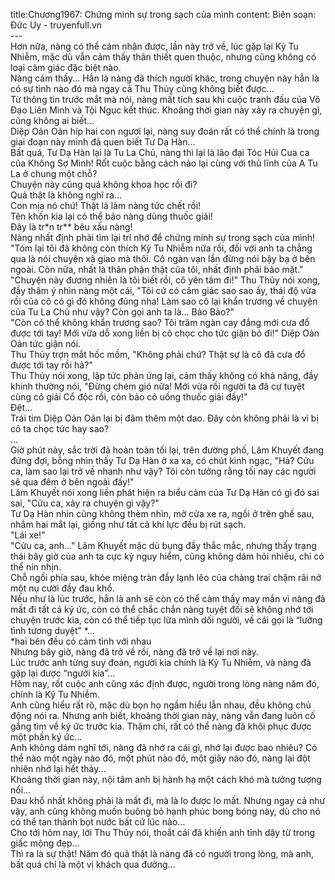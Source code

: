 title:Chương1967: Chứng minh sự trong sạch của mình
content:
Biên soạn: Đức Uy - truyenfull.vn<br>---<br>Hơn nữa, nàng có thể cảm nhận được, lần này trở về, lúc gặp lại Kỷ Tu Nhiễm, mặc dù vẫn cảm thấy thân thiết quen thuộc, nhưng cũng không có loại cảm giác đặc biệt nào.<br>Nàng cảm thấy... Hẳn là nàng đã thích người khác, trong chuyện này hẳn là có sự tình nào đó mà ngay cả Thu Thủy cũng không biết được…<br>Từ thông tin trước mắt mà nói, nàng mất tích sau khi cuộc tranh đấu của Võ Đạo Liên Minh và Tội Ngục kết thúc. Khoảng thời gian này xảy ra chuyện gì, cũng không ai biết…<br>Diệp Oản Oản híp hai con ngươi lại, nàng suy đoán rất có thể chính là trong giai đoạn này mình đã quen biết Tư Dạ Hàn...<br>Bất quá, Tư Dạ Hàn lại là Tu La Chủ, nàng thì lại là lão đại Tóc Húi Cua ca của Không Sợ Minh! Rốt cuộc bằng cách nào lại cùng với thủ lĩnh của A Tu La ở chung một chỗ?<br>Chuyện này cũng quá không khoa học rồi đi?<br>Quả thật là không nghĩ ra...<br>Con mịa nó chứ! Thật là làm nàng tức chết rồi!<br>Tên khốn kia lại có thể bảo nàng dùng thuốc giải!<br>Đây là tr*n tr** bêu xấu nàng!<br>Nàng nhất định phải tìm lại trí nhớ để chứng minh sự trong sạch của mình!<br>"Tóm lại tôi đã không còn thích Kỷ Tu Nhiễm nữa rồi, đối với anh ta chẳng qua là nói chuyện xã giao mà thôi. Cô ngàn vạn lần đừng nói bậy bạ ở bên ngoài. Còn nữa, nhất là thân phận thật của tôi, nhất định phải bảo mật."<br>"Chuyện này đương nhiên là tôi biết rồi, cô yên tâm đi!" Thu Thủy nói xong, đầy thâm ý nhìn nàng một cái, "Tôi cứ có cảm giác sao sao ấy, thái độ vừa rồi của cô có gì đó không đúng nha! Làm sao cô lại khẩn trương về chuyện của Tu La Chủ như vậy? Còn gọi anh ta là... Bảo Bảo?"<br>"Còn có thể không khẩn trương sao? Tôi trăm ngàn cay đắng mới cưa đổ được tới tay! Mới vừa dỗ xong liền bị cô chọc cho tức giận bỏ đi!" Diệp Oản Oản tức giận nói.<br>Thu Thủy trợn mắt hốc mồm, "Không phải chứ? Thật sự là cô đã cưa đổ được tới tay rồi hả?"<br>Thu Thủy nói xong, lập tức phản ứng lại, cảm thấy không có khả năng, đầy khinh thường nói, "Đừng chém gió nữa! Mới vừa rồi người ta đã cự tuyệt cùng cô giải Cổ độc rồi, còn bảo cô uống thuốc giải đấy!"<br>Đệt...<br>Trái tim Diệp Oản Oản lại bị đâm thêm một dao. Đây còn không phải là vì bị cô ta chọc tức hay sao?<br>...<br>Giờ phút này, sắc trời đã hoàn toàn tối lại, trên đường phố, Lâm Khuyết đang đứng đợi, bỗng nhìn thấy Tư Dạ Hàn ở xa xa, có chút kinh ngạc, "Hả? Cửu ca, làm sao lại trở về nhanh như vậy? Tôi còn tưởng rằng tối nay các người sẽ qua đêm ở bên ngoài đấy!"<br>Lâm Khuyết nói xong liền phát hiện ra biểu cảm của Tư Dạ Hàn có gì đó sai sai, "Cửu ca, xảy ra chuyện gì vậy?"<br>Tư Dạ Hàn nhìn cũng không thèm nhìn, mở cửa xe ra, ngồi ở trên ghế sau, nhắm hai mắt lại, giống như tất cả khí lực đều bị rút sạch.<br>"Lái xe!"<br>"Cửu ca, anh..." Lâm Khuyết mặc dù bụng đầy thắc mắc, nhưng thấy trạng thái bây giờ của anh ta cực kỳ nguy hiểm, cũng không dám hỏi nhiều, chỉ có thể nín nhịn.<br>Chỗ ngồi phía sau, khóe miệng tràn đầy lạnh lẽo của chàng trai chậm rãi nở một nụ cười đầy đau khổ.<br>Nếu như là lúc trước, hẳn là anh sẽ còn có thể cảm thấy may mắn vì nàng đã mất đi tất cả ký ức, còn có thể chắc chắn nàng tuyệt đối sẽ không nhớ tới chuyện trước kia, còn có thể tiếp tục lừa mình dối người, về cái gọi là “lưỡng tình tương duyệt” *…<br>*hai bên đều có cảm tình với nhau<br>Nhưng bây giờ, nàng đã trở về rồi, nàng đã trở về lại nơi này.<br>Lúc trước anh từng suy đoán, người kia chính là Kỷ Tu Nhiễm, và nàng đã gặp lại được “người kia”…<br>Hôm nay, rốt cuộc anh cũng xác định được, người trong lòng nàng năm đó, chính là Kỷ Tu Nhiễm.<br>Anh cũng hiểu rất rõ, mặc dù bọn họ ngầm hiểu lẫn nhau, đều không chủ động nói ra. Nhưng anh biết, khoảng thời gian này, nàng vẫn đang luôn cố gắng tìm về ký ức trước kia. Thậm chí, rất có thể nàng đã khôi phục được một phần ký ức...<br>Anh không dám nghĩ tới, nàng đã nhớ ra cái gì, nhớ lại được bao nhiêu? Có thể nào một ngày nào đó, một phút nào đó, một giây nào đó, nàng lại đột nhiên nhớ lại hết thảy...<br>Khoảng thời gian này, nội tâm anh bị hành hạ một cách khó mà tưởng tượng nổi…<br>Đau khổ nhất không phải là mất đi, mà là lo được lo mất. Nhưng ngay cả như vậy, anh cũng không muốn buông bỏ hạnh phúc bong bóng này, dù cho nó có thể tan thành bọt nước bất cứ lúc nào…<br>Cho tới hôm nay, lời Thu Thủy nói, thoắt cái đã khiến anh tỉnh dậy từ trong giấc mộng đẹp…<br>Thì ra là sự thật! Năm đó quả thật là nàng đã có người trong lòng, mà anh, bất quá chỉ là một vị khách qua đường...